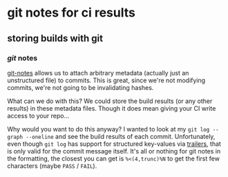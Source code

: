 # git notes for ci results

## storing builds with git


### _git_ notes

[git-notes](https://git-scm.com/docs/git-notes)
allows us to attach arbitrary metadata (actually just an unstructured file) to commits.
This is great, since we're not modifying commits,
we're not going to be invalidating hashes.

What can we do with this?
We could store the build results (or any other results) in these metadata files.
Though it does mean giving your CI write access to your repo...

Why would you want to do this anyway?
I wanted to look at my `git log --graph --oneline` and see the build results of each commit.
Unfortunately,
even though `git log` has support for structured key-values via
[trailers](https://git-scm.com/docs/git-interpret-trailers),
that is only valid for the commit message itself.
It's all or nothing for git notes in the formatting,
the closest you can get is `%<(4,trunc)%N` to get the first few characters
(maybe `PASS` / `FAIL`).
